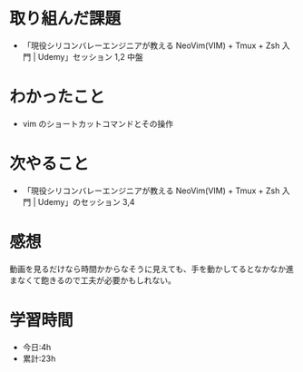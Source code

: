# 取り組んだ課題

-   「現役シリコンバレーエンジニアが教える NeoVim(VIM) + Tmux + Zsh 入門 | Udemy」セッション 1,2 中盤

# わかったこと

-   vim のショートカットコマンドとその操作

# 次やること

-   「現役シリコンバレーエンジニアが教える NeoVim(VIM) + Tmux + Zsh 入門 | Udemy」のセッション 3,4

# 感想

動画を見るだけなら時間かからなそうに見えても、手を動かしてるとなかなか進まなくて飽きるので工夫が必要かもしれない。

# 学習時間

-   今日:4h
-   累計:23h
